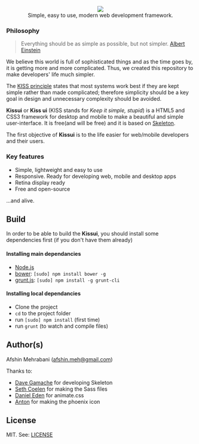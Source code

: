 <p align="center"><img src='https://raw.githubusercontent.com/usablica/kissui/master/images/logo.png' /><br>
Simple, easy to use, modern web development framework.


</p>


### Philosophy 

> Everything should be as simple as possible, but not simpler.
> [Albert Einstein](https://en.wikipedia.org/wiki/Albert_Einstein)

We believe this world is full of sophisticated things and as the time goes by, it is getting more and more complicated. Thus, we created this repository to make developers' life much simpler.  

The [KISS principle](https://en.wikipedia.org/wiki/KISS_principle) states that most systems work best if they are kept simple rather than made complicated; therefore simplicity should be a key goal in design and unnecessary complexity should be avoided.

**Kissui** or **Kiss ui** (KISS stands for *Keep it simple, stupid*) is a HTML5 and CSS3 framework for desktop and mobile to make a beautiful and simple user-interface. It is free(and will be free) and it is based on [Skeleton](https://github.com/dhg/Skeleton).   

The first objective of **Kissui** is to the life easier for web/mobile developers and their users.

### Key features

- Simple, lightweight and easy to use
- Responsive. Ready for developing web, mobile and  desktop apps
- Retina display ready
- Free and open-source

...and alive.

## Build

In order to be able to build the **Kissui**, you should install some dependencies first (if you don't have them already)

#### Installing main dependancies
  * [Node.js](http://nodejs.org)
  * [bower](http://bower.io): `[sudo] npm install bower -g`
  * [grunt.js](http://gruntjs.com): `[sudo] npm install -g grunt-cli`

#### Installing local dependancies
  * Clone the project
  * `cd` to the project folder
  * run `[sudo] npm install` (first time)
  * run `grunt` (to watch and compile files)


## Author(s)

Afshin Mehrabani (afshin.meh@gmail.com)

Thanks to: 

- [Dave Gamache](https://github.com/dhg) for developing Skeleton
- [Seth Coelen](https://github.com/WhatsNewSaes) for making the Sass files
- [Daniel Eden](https://github.com/daneden) for animate.css
- [Anton](https://thenounproject.com/parkasever/) for making the phoenix icon

## License

MIT. See: [LICENSE](https://github.com/usablica/kissui/blob/master/LICENSE)
